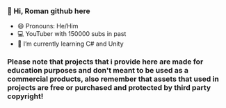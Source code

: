 ### 👋 Hi, Roman github here
- 😄 Pronouns: He/Him
- 💻 YouTuber with 150000 subs in past
- 🌱 I’m currently learning C# and Unity

### Please note that projects that i provide here are made for education purposes and don't meant to be used as a commercial products, also remember that assets that used in projects are free or purchased and protected by third party copyright!

<!--
**RomanWind/RomanWind** is a ✨ _special_ ✨ repository because its `README.md` (this file) appears on your GitHub profile.
-->

